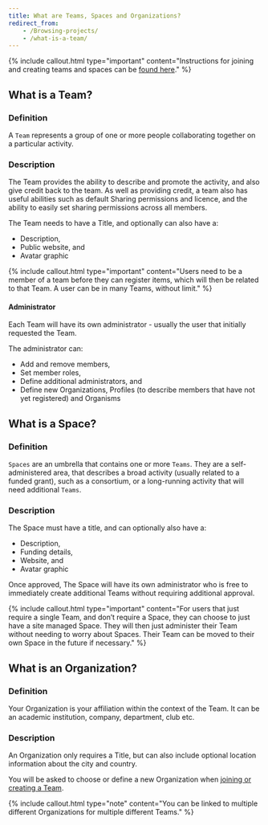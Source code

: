```yaml
---
title: What are Teams, Spaces and Organizations?
redirect_from: 
    - /Browsing-projects/
    - /what-is-a-team/
---
```


{% include callout.html type="important" content="Instructions for joining and creating teams and spaces can be [found here](/docs/join_create_teams_spaces)." %}


## What is a Team?

### Definition
A `Team` represents a group of one or more people collaborating together on a particular activity.

### Description 
The Team provides the ability to describe and promote the activity, and also give credit back to the team. As well as providing credit, a team also has useful abilities such as default Sharing permissions and licence, and the ability to easily set sharing permissions across all members. 

The Team needs to have a Title, and optionally can also have a:
- Description, 
- Public website, and 
- Avatar graphic

{% include callout.html type="important" content="Users need to be a member of a team before they can register items, which will then be related to that Team. A user can be in many Teams, without limit." %}


#### Administrator 
Each Team will have its own administrator - usually the user that initially requested the Team. 

The administrator can:
- Add and remove members, 
- Set member roles,
- Define additional administrators, and
- Define new Organizations, Profiles (to describe members that have not yet registered) and Organisms


## What is a Space?

### Definition
`Spaces` are an umbrella that contains one or more `Teams`. They are a self-administered area, that describes a broad activity (usually related to a funded grant), such as a consortium, or a long-running activity that will need additional `Teams`.

### Description 
The Space must have a title, and can optionally also have a:
- Description, 
- Funding details, 
- Website, and 
- Avatar graphic

Once approved, The Space will have its own administrator who is free to immediately create additional Teams without requiring additional approval.

{% include callout.html type="important" content="For users that just require a single Team, and don’t require a Space, they can choose to just have a site managed Space. They will then just administer their Team without needing to worry about Spaces. Their Team can be moved to their own Space in the future if necessary." %}


## What is an Organization?

### Definition
Your Organization is your affiliation within the context of the Team. It can be an academic institution, company, department, club etc.

### Description
An Organization only requires a Title, but can also include optional location information about the city and country. 

You will be asked to choose or define a new Organization when [joining or creating a Team](/docs/join_create_teams_spaces). 

{% include callout.html type="note" content="You can be linked to multiple different Organizations for multiple different Teams." %}

